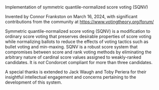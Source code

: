 Implementation of symmetric quantile-normalized score voting (SQNV)

Invented by Connor Frankston on March 16, 2024, with significant contributions from the community at https://www.votingtheory.org/forum/

Symmetric quantile-normalized score voting (SQNV) is a modification to ordinary score voting that preserves desirable properties of score voting while normalizing ballots to reduce the effects of voting tactics such as bullet voting and min-maxing. SQNV is a robust score system that compromises between score and rank voting methods by eliminating the arbitrary nature of cardinal score values assigned to weakly-ranked candidates. It is *not* Condorcet compliant for more than three candidates.

A special thanks is extended to Jack Waugh and Toby Periera for their insightful intellectual engagement and concerns pertaining to the development of this system.